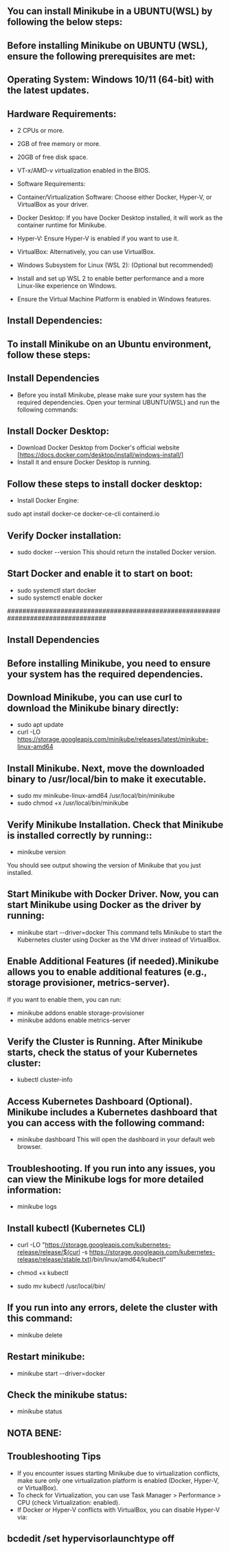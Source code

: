 ## You can install Minikube in a UBUNTU(WSL) by following the below steps:
## Before installing Minikube on UBUNTU (WSL), ensure the following prerequisites are met:

## Operating System: Windows 10/11 (64-bit) with the latest updates.
## Hardware Requirements:

* 2 CPUs or more.
* 2GB of free memory or more.
* 20GB of free disk space.
* VT-x/AMD-v virtualization enabled in the BIOS.
* Software Requirements:

* Container/Virtualization Software: Choose either Docker, Hyper-V, or VirtualBox as your driver.

* Docker Desktop: If you have Docker Desktop installed, it will work as the container runtime for Minikube.

* Hyper-V: Ensure Hyper-V is enabled if you want to use it.

* VirtualBox: Alternatively, you can use VirtualBox.

* Windows Subsystem for Linux (WSL 2): (Optional but recommended)

* Install and set up WSL 2 to enable better performance and a more Linux-like experience on Windows.

* Ensure the Virtual Machine Platform is enabled in Windows features.

## Install Dependencies:

## To install Minikube on an Ubuntu environment, follow these steps:
## Install Dependencies
* Before you install Minikube, please make sure your system has the required dependencies.
  Open your terminal UBUNTU(WSL) and run the following commands:
  
## Install Docker Desktop:
* Download Docker Desktop from Docker's official website [https://docs.docker.com/desktop/install/windows-install/]
* Install it and ensure Docker Desktop is running.

## Follow these steps to install docker desktop:
*  Install Docker Engine:

sudo apt install docker-ce docker-ce-cli containerd.io
## Verify Docker installation:
* sudo docker --version
This should return the installed Docker version.

## Start Docker and enable it to start on boot:
* sudo systemctl start docker
* sudo systemctl enable docker

##################################################################################

## Install Dependencies
## Before installing Minikube, you need to ensure your system has the required dependencies. 
## Download Minikube, you can use curl to download the Minikube binary directly:

* sudo apt update
* curl -LO https://storage.googleapis.com/minikube/releases/latest/minikube-linux-amd64

## Install Minikube. Next, move the downloaded binary to /usr/local/bin to make it executable.

* sudo mv minikube-linux-amd64 /usr/local/bin/minikube
* sudo chmod +x /usr/local/bin/minikube

## Verify Minikube Installation. Check that Minikube is installed correctly by running::

* minikube version
  
You should see output showing the version of Minikube that you just installed.

## Start Minikube with Docker Driver. Now, you can start Minikube using Docker as the driver by running:

* minikube start --driver=docker
This command tells Minikube to start the Kubernetes cluster using Docker as the VM driver instead of VirtualBox.

## Enable Additional Features (if needed).Minikube allows you to enable additional features (e.g., storage provisioner, metrics-server). 
If you want to enable them, you can run:

* minikube addons enable storage-provisioner
* minikube addons enable metrics-server

## Verify the Cluster is Running. After Minikube starts, check the status of your Kubernetes cluster:
* kubectl cluster-info

## Access Kubernetes Dashboard (Optional). Minikube includes a Kubernetes dashboard that you can access with the following command:
* minikube dashboard
This will open the dashboard in your default web browser.

## Troubleshooting. If you run into any issues, you can view the Minikube logs for more detailed information:
* minikube logs
 
## Install kubectl (Kubernetes CLI)
* curl -LO "https://storage.googleapis.com/kubernetes-release/release/$(curl -s https://storage.googleapis.com/kubernetes-release/release/stable.txt)/bin/linux/amd64/kubectl"
 
* chmod +x kubectl

* sudo mv kubectl /usr/local/bin/


## If you run into any errors, delete the cluster with this command:
* minikube delete

## Restart minikube:
* minikube start --driver=docker

## Check the minikube status:
* minikube status


## NOTA BENE:

## Troubleshooting Tips
* If you encounter issues starting Minikube due to virtualization conflicts, make sure only one virtualization platform is enabled (Docker, Hyper-V, or VirtualBox).
* To check for Virtualization, you can use Task Manager > Performance > CPU (check Virtualization: enabled).
* If Docker or Hyper-V conflicts with VirtualBox, you can disable Hyper-V via:

## bcdedit /set hypervisorlaunchtype off









